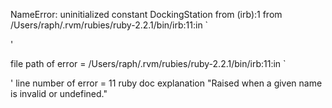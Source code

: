 NameError: uninitialized constant DockingStation
	from (irb):1
	from /Users/raph/.rvm/rubies/ruby-2.2.1/bin/irb:11:in `<main>'

file path of error =  /Users/raph/.rvm/rubies/ruby-2.2.1/bin/irb:11:in `<main>'
line number of error = 11
ruby doc explanation "Raised when a given name is invalid or undefined."
